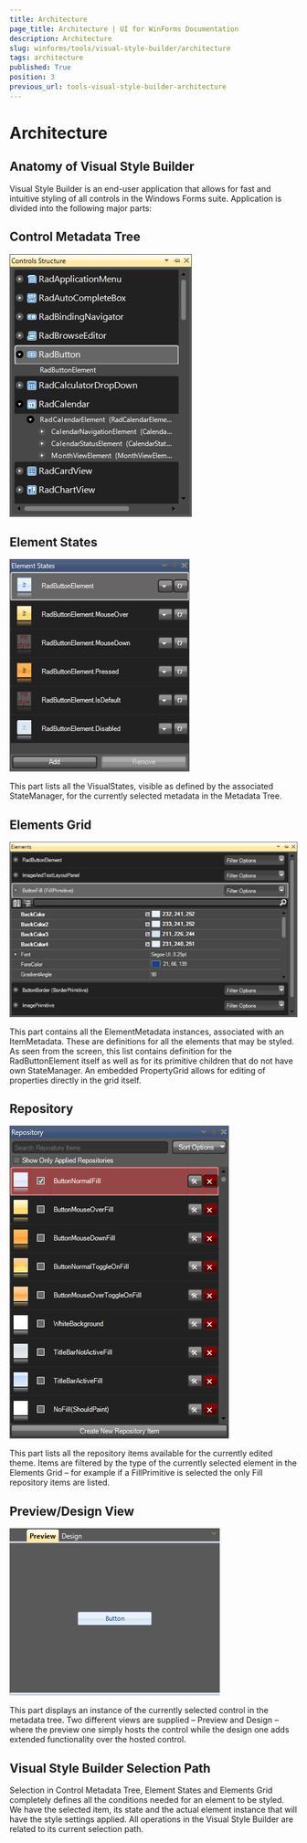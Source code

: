 ```yaml
---
title: Architecture
page_title: Architecture | UI for WinForms Documentation
description: Architecture
slug: winforms/tools/visual-style-builder/architecture
tags: architecture
published: True
position: 3
previous_url: tools-visual-style-builder-architecture
---
```


# Architecture

## Anatomy of Visual Style Builder

Visual Style Builder is an end-user application that allows for fast and intuitive styling of all controls in the Windows Forms suite. Application is divided into the following major parts:

## Control Metadata Tree

![tools-visual-style-builder-architecture 001](images/tools-visual-style-builder-architecture001.png)

## Element States

![tools-visual-style-builder-architecture 002](images/tools-visual-style-builder-architecture002.png)

This part lists all the VisualStates, visible as defined by the associated
StateManager, for the currently selected metadata in the Metadata Tree.

## Elements Grid

![tools-visual-style-builder-architecture 003](images/tools-visual-style-builder-architecture003.png)

This part contains all the ElementMetadata instances, associated with an
ItemMetadata. These are definitions for all the elements that may be styled. As
seen from the screen, this list contains definition for the RadButtonElement
itself as well as for its primitive children that do not have own StateManager.
An embedded PropertyGrid allows for editing of properties directly in the grid
itself.

## Repository

![tools-visual-style-builder-architecture 004](images/tools-visual-style-builder-architecture004.png)

This part lists all the repository items available for the currently edited
theme. Items are filtered by the type of the currently selected element in the
Elements Grid – for example if a FillPrimitive is selected the only Fill
repository items are listed.

## Preview/Design View

![tools-visual-style-builder-architecture 005](images/tools-visual-style-builder-architecture005.png)

This part displays an instance of the currently selected control in the
metadata tree. Two different views are supplied – Preview and Design – where
the preview one simply hosts the control while the design one adds extended
functionality over the hosted control.

## Visual Style Builder Selection Path

Selection in Control Metadata Tree, Element States and Elements Grid
completely defines all the conditions needed for an element to be styled. We
have the selected item, its state and the actual element instance that will
have the style settings applied. All operations in the Visual Style Builder are related to its current selection path.
